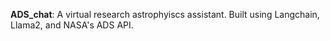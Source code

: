 
**ADS_chat**: A virtual research astrophyiscs assistant. Built using Langchain, Llama2, and NASA's ADS API. 

